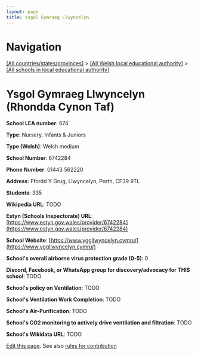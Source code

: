 ```yaml
---
layout: page
title: Ysgol Gymraeg Llwyncelyn
---
```

# Navigation

[[All countries/states/provinces]](../../..) > [[All Welsh local educational authority]](../..) > [[All schools in local educational authority]](..)

# Ysgol Gymraeg Llwyncelyn (Rhondda Cynon Taf)

**School LEA number**: 674

**Type**: Nursery, Infants & Juniors

**Type (Welsh)**: Welsh medium

**School Number**: 6742284

**Phone Number**: 01443 562220

**Address**: Ffordd Y Grug, Llwyncelyn, Porth, CF39 9TL

**Students**: 335

**Wikipedia URL**: TODO

**Estyn (Schools Inspectorate) URL**: [https://www.estyn.gov.wales/provider/6742284](https://www.estyn.gov.wales/provider/6742284)

**School Website**: [https://www.yggllwyncelyn.cymru/](https://www.yggllwyncelyn.cymru/)

**School's overall airborne virus protection grade (0-5)**: 0

**Discord, Facebook, or WhatsApp group for discovery/advocacy for THIS school**: TODO

**School's policy on Ventilation**: TODO

**School's Ventilation Work Completion**: TODO

**School's Air-Purification**: TODO

**School's CO2 monitoring to actively drive ventilation and filtration**: TODO

**School's Wikidata URL**: TODO




[Edit this page](https://github.com/VentilationProject/Wales/edit/prif/./Rhondda_Cynon_Taf/Ysgol_Gymraeg_Llwyncelyn.md). See also [rules for contribution](../../../contribution-rules/)